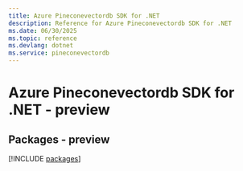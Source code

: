 ```yaml
---
title: Azure Pineconevectordb SDK for .NET
description: Reference for Azure Pineconevectordb SDK for .NET
ms.date: 06/30/2025
ms.topic: reference
ms.devlang: dotnet
ms.service: pineconevectordb
---
```

# Azure Pineconevectordb SDK for .NET - preview
## Packages - preview
[!INCLUDE [packages](pineconevectordb-index.md)]